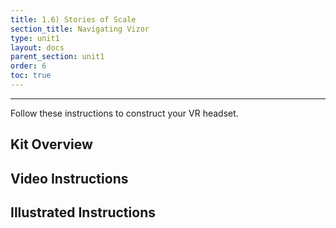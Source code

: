 ```yaml
---
title: 1.6) Stories of Scale
section_title: Navigating Vizor
type: unit1
layout: docs
parent_section: unit1
order: 6
toc: true
---
```


<hr>
Follow these instructions to construct your VR headset.

## Kit Overview

## Video Instructions

## Illustrated Instructions